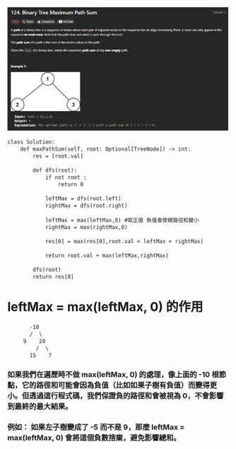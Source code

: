 <img src="photo/124. Binary Tree Maximum Path Sum.jpg" width="500">

```
class Solution:
    def maxPathSum(self, root: Optional[TreeNode]) -> int:
        res = [root.val]

        def dfs(root):
            if not root :
                return 0
            
            leftMax = dfs(root.left)
            rightMax = dfs(root.right)

            leftMax = max(leftMax,0) #取正值 負值會使總路徑和變小
            rightMax = max(rightMax,0)

            res[0] = max(res[0],root.val + leftMax + rightMax)

            return root.val + max(leftMax,rightMax)

        dfs(root)
        return res[0]
```

# leftMax = max(leftMax, 0) 的作用

```
       -10
       /  \
     9    20
         /  \
       15    7
```

### 如果我們在遍歷時不做 max(leftMax, 0) 的處理，像上面的 -10 根節點，它的路徑和可能會因為負值（比如如果子樹有負值）而變得更小。但透過這行程式碼，我們保證負的路徑和會被視為 0，不會影響到最終的最大結果。

### 例如： 如果左子樹變成了 -5 而不是 9，那麼 leftMax = max(leftMax, 0) 會將這個負數捨棄，避免影響總和。